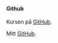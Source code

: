 #### Github

Kursen på [GitHub](https://github.com/dbwebb-se/design).

Mitt [GitHub](https://github.com/IdasLam/designv2).
